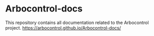 # Arbocontrol-docs
This repository contains all documentation related to the Arbocontrol project.
https://arbocontrol.github.io/Arbocontrol-docs/
